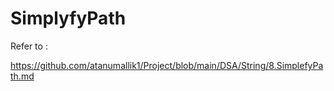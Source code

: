 # SimplyfyPath

Refer to : 

https://github.com/atanumallik1/Project/blob/main/DSA/String/8.SimplefyPath.md